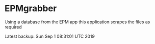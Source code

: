# EPMgrabber
Using a database from the EPM app this application scrapes the files as required


Latest backup: Sun Sep 1 08:31:01 UTC 2019
